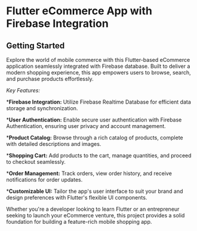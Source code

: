 # Flutter eCommerce App with Firebase Integration

## Getting Started

Explore the world of mobile commerce with this Flutter-based eCommerce application seamlessly integrated with Firebase database. Built to deliver a modern shopping experience, this app empowers users to browse, search, and purchase products effortlessly.

_Key Features:_

***Firebase Integration:** Utilize Firebase Realtime Database for efficient data storage and synchronization.

***User Authentication:** Enable secure user authentication with Firebase Authentication, ensuring user privacy and account management.

***Product Catalog:** Browse through a rich catalog of products, complete with detailed descriptions and images.

***Shopping Cart:** Add products to the cart, manage quantities, and proceed to checkout seamlessly.

***Order Management:** Track orders, view order history, and receive notifications for order updates.

***Customizable UI:** Tailor the app's user interface to suit your brand and design preferences with Flutter's flexible UI components.

Whether you're a developer looking to learn Flutter or an entrepreneur seeking to launch your eCommerce venture, this project provides a solid foundation for building a feature-rich mobile shopping app.
